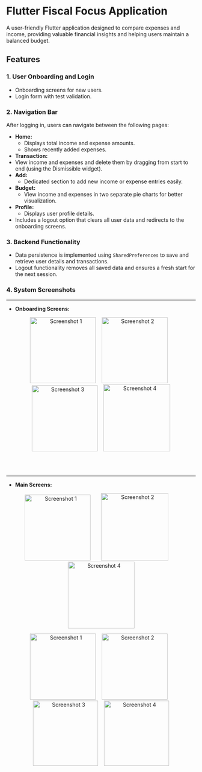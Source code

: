 # Flutter Fiscal Focus Application

A user-friendly Flutter application designed to compare expenses and income, providing valuable financial insights and helping users maintain a balanced budget.

## Features

### 1. **User Onboarding and Login**
- Onboarding screens for new users.
- Login form with test validation.

### 2. **Navigation Bar**
After logging in, users can navigate between the following pages:
- **Home:**
  - Displays total income and expense amounts.
  - Shows recently added expenses.
- **Transaction:**
- View income and expenses and delete them by dragging from start to end (using the Dismissible widget).
- **Add:**
  - Dedicated section to add new income or expense entries easily.
- **Budget:**
  - View income and expenses in two separate pie charts for better visualization.
- **Profile:**
  - Displays user profile details.
- Includes a logout option that clears all user data and redirects to the onboarding screens.

### 3. **Backend Functionality**
- Data persistence is implemented using `SharedPreferences` to save and retrieve user details and transactions.
- Logout functionality removes all saved data and ensures a fresh start for the next session.

### 4. **System Screenshots**
---
- **Onboarding Screens:**
<p align="center">
  <img src="https://github.com/user-attachments/assets/ed31a14e-8722-4b76-a1d0-c4a02fb3df65" alt="Screenshot 1" width="175">&nbsp;&nbsp;&nbsp;
  <img src="https://github.com/user-attachments/assets/4f2967b2-8803-4f59-a345-aff3b3d09473" alt="Screenshot 2" width="175">&nbsp;&nbsp;&nbsp;
  <img src="https://github.com/user-attachments/assets/54fb9767-6857-4a42-b7b1-124bdb142c3d" alt="Screenshot 3" width="175">&nbsp;&nbsp;&nbsp;
  <img src="https://github.com/user-attachments/assets/f4f9f3f4-a4a0-4e40-b2a7-f294bccb1c98" alt="Screenshot 4" width="178">
</p>
<br><br>

---
- **Main Screens:**
<p align="center">
  <img src="https://github.com/user-attachments/assets/78e1ffd9-8814-45fa-8926-ed5dfc29cfc2" alt="Screenshot 1" width="175">&nbsp;&nbsp;&nbsp;&nbsp;&nbsp;&nbsp;
  <img src="https://github.com/user-attachments/assets/c3c35508-d900-4dd8-95a8-dd7f4729906d" alt="Screenshot 2" width="179">&nbsp;&nbsp;&nbsp;&nbsp;&nbsp;&nbsp;
  <img src="https://github.com/user-attachments/assets/ff84e96c-7d0f-4c32-a363-062da0487411" alt="Screenshot 4" width="177">
</p>
<p align="center">
  <img src="https://github.com/user-attachments/assets/5310b17e-96f7-4e58-83c8-f06d36d741d9" alt="Screenshot 1" width="175">&nbsp;&nbsp;&nbsp;
  <img src="https://github.com/user-attachments/assets/ad8d6c85-b08e-4c16-8426-a0e625633195" alt="Screenshot 2" width="175">&nbsp;&nbsp;&nbsp;
  <img src="https://github.com/user-attachments/assets/b1afe39d-4cf9-4a93-91db-adc341d22581" alt="Screenshot 3" width="173">&nbsp;&nbsp;&nbsp;
  <img src="https://github.com/user-attachments/assets/2f4740ea-36b4-4b5f-981f-3e3d470f9c02" alt="Screenshot 4" width="173">
</p>
